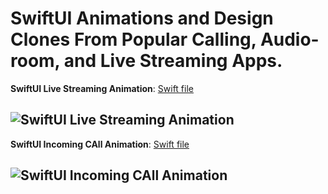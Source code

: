 # SwiftUI Animations and Design Clones From Popular Calling, Audio-room, and Live Streaming Apps.

**SwiftUI Live Streaming Animation**: [Swift file]()

![SwiftUI Live Streaming Animation](https://github.com/GetStream/SwiftUICallingAnimationsKit/blob/main/imagePreviews/livestreamingCharacter.gif)
---

**SwiftUI Incoming CAll Animation**: [Swift file](#)

![SwiftUI Incoming CAll Animation](https://github.com/GetStream/SwiftUICallingAnimationsKit/blob/main/imagePreviews/incomingCall1.gif)
---


